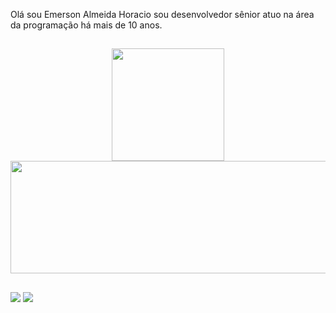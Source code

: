 Olá sou Emerson Almeida Horacio sou desenvolvedor sênior atuo na área da programação há mais de 10 anos.
##
 
<div align="center">
  <a href="https://github.com/EmersonAlmeidaHoracio">
  <img height="180em" src="https://github-readme-stats.vercel.app/api?username=EmersonAlmeidaHoracio&show_icons=true&theme=dracula&include_all_commits=true&count_private=true"/>  
  <img width="550" height="180em" src="https://github-readme-stats.vercel.app/api/top-langs/?username=EmersonAlmeidaHoracio&layout=compact&langs_count=7&theme=dracula"/>
</div>

##
<div> 
  <a href="https://br.linkedin.com/in/emerson-almeida-horacio" target="_blank"><img src="https://img.shields.io/badge/-LinkedIn-%230077B5?style=for-the-badge&logo=linkedin&logoColor=white" target="_blank"></a>
  <a href = "mailto:emersonhoracio.ti@gmail.com"><img src="https://img.shields.io/badge/-Gmail-%23333?style=for-the-badge&logo=gmail&logoColor=white" target="_blank"></a>
</div>
